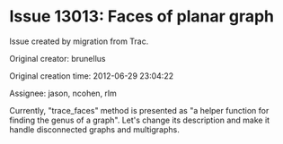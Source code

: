 # Issue 13013: Faces of planar graph

Issue created by migration from Trac.

Original creator: brunellus

Original creation time: 2012-06-29 23:04:22

Assignee: jason, ncohen, rlm

Currently, "trace_faces" method is presented as "a helper function for finding the genus of a graph". Let's change its description and make it handle disconnected graphs and multigraphs.
